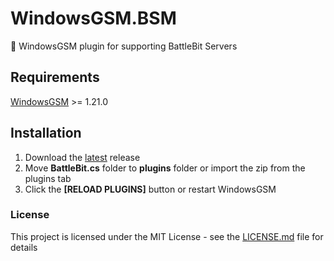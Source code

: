 # WindowsGSM.BSM
🧩 WindowsGSM plugin for supporting BattleBit Servers

## Requirements
[WindowsGSM](https://github.com/WindowsGSM/WindowsGSM) >= 1.21.0

## Installation
1. Download the [latest](https://github.com/SmilerRyan/WindowsGSM.BattleBit/releases/latest) release
1. Move **BattleBit.cs** folder to **plugins** folder or import the zip from the plugins tab
1. Click the **[RELOAD PLUGINS]** button or restart WindowsGSM

### License
This project is licensed under the MIT License - see the [LICENSE.md](https://github.com/SmilerRyan/WindowsGSM.BattleBit/blob/master/LICENSE) file for details
